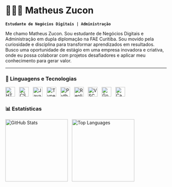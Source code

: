 # 👨🏻‍💻 Matheus Zucon

**`Estudante de Negócios Digitais | Administração`**

Me chamo Matheus Zucon. Sou estudante de Negócios Digitais e Administração em dupla diplomação na FAE Curitiba. Sou movido pela curiosidade e disciplina para transformar aprendizados em resultados. Busco uma oportunidade de estágio em uma empresa inovadora e criativa, onde eu possa colaborar com projetos desafiadores e aplicar meu conhecimento para gerar valor.

---

### 🤖 Linguagens e Tecnologias

<img 
  align="left" 
  alt="HTML"
  title="HTML" 
  width="30px" 
  style="padding-right: 10px;" 
  src="https://cdn.jsdelivr.net/gh/devicons/devicon@latest/icons/html5/html5-original.svg" 
/>
<img 
  align="left" 
  alt="CSS" 
  title="CSS"
  width="30px" 
  style="padding-right: 10px;" 
  src="https://cdn.jsdelivr.net/gh/devicons/devicon@latest/icons/css3/css3-original.svg" 
/>
<img 
  align="left" 
  alt="JavaScript" 
  title="JavaScript"
  width="30px" 
  style="padding-right: 10px;" 
  src="https://cdn.jsdelivr.net/gh/devicons/devicon@latest/icons/javascript/javascript-original.svg" 
/>
<img 
  align="left" 
  alt="TypeScript"
  title="TypeScript" 
  width="30px" 
  style="padding-right: 10px;" 
  src="https://cdn.jsdelivr.net/gh/devicons/devicon@latest/icons/typescript/typescript-original.svg" 
/>
<img 
  align="left" 
  alt="Python" 
  title="Python"
  width="30px" 
  style="padding-right: 10px;" 
  src="https://cdn.jsdelivr.net/gh/devicons/devicon@latest/icons/python/python-original.svg" 
/>
<img 
  align="left" 
  alt="Replit" 
  title="Replit"
  width="30px" 
  style="padding-right: 10px;" 
  src="https://cdn.jsdelivr.net/gh/devicons/devicon@latest/icons/replit/replit-original.svg" 
/>
<img 
  align="left" 
  alt="VSCode" 
  title="VSCode"
  width="30px" 
  style="padding-right: 10px;" 
  src="https://cdn.jsdelivr.net/gh/devicons/devicon@latest/icons/vscode/vscode-original.svg" 
/>
<img 
  align="left" 
  alt="Google Colab" 
  title="Google Colab"
  width="30px" 
  style="padding-right: 10px;" 
  src="https://cdn.jsdelivr.net/gh/devicons/devicon@latest/icons/googlecolab/googlecolab-original.svg" 
/>
<img 
  align="left" 
  alt="Canva" 
  title="Canva"
  width="30px" 
  style="padding-right: 10px;" 
  src="https://cdn.jsdelivr.net/gh/devicons/devicon@latest/icons/canva/canva-original.svg" 
/>

<br/>
<br/>

### 📊 Estatísticas

<p>
  <img 
    align="left" 
    alt="GitHub Stats" 
    height="195" 
    style="padding-right: 10px;" 
    src="https://github-readme-stats.vercel.app/api?username=matheuszucon&show_icons=true&theme=tokyonight&include_all_commits=true&locale=pt-br" 
  />

<img 
    align="left" 
    alt="Top Languages" 
    height="195" 
    src="https://github-readme-stats.vercel.app/api/top-langs/?username=matheuszucon&theme=tokyonight&layout=compact&custom_title=Tecnologias&langs_count=9" 
  />

</p>
